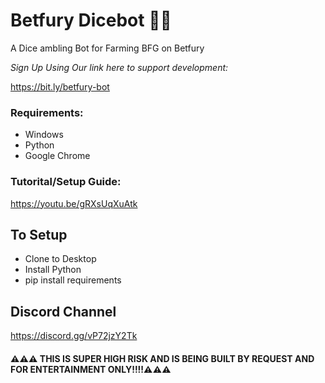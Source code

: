 # Betfury Dicebot 🎲🎲
 A Dice ambling Bot for Farming BFG on Betfury

*Sign Up Using Our link here to support development:*

https://bit.ly/betfury-bot

### Requirements:
- Windows
- Python
- Google Chrome


### Tutorital/Setup Guide:
https://youtu.be/gRXsUqXuAtk

## To Setup 
- Clone to Desktop
- Install Python 
- pip install requirements

## Discord Channel 

https://discord.gg/vP72jzY2Tk




#### ⚠️⚠️⚠️ THIS IS SUPER HIGH RISK AND IS BEING BUILT BY REQUEST AND FOR ENTERTAINMENT ONLY!!!!⚠️⚠️⚠️
